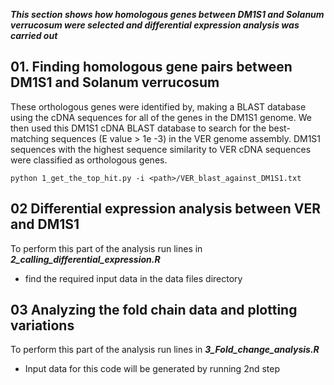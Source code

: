 ***This section shows how homologous genes between DM1S1 and Solanum verrucosum were selected and differential expression analysis was carried out***

## 01. Finding homologous gene pairs between DM1S1 and Solanum verrucosum

These orthologous genes were identified by, making a BLAST database using the cDNA sequences for all of the genes in the DM1S1 genome. We then used this DM1S1 cDNA BLAST database to search for the best-matching sequences (E value > 1e -3) in the VER genome assembly. DM1S1 sequences with the highest sequence similarity to VER cDNA sequences were classified as orthologous genes.

``` 
python 1_get_the_top_hit.py -i <path>/VER_blast_against_DM1S1.txt
```

## 02 Differential expression analysis between VER and DM1S1

To perform this part of the analysis run lines in ***2_calling_differential_expression.R*** 
* find the required input data in the data files directory

## 03 Analyzing the fold chain data and plotting variations 

To perform this part of the analysis run lines in ***3_Fold_change_analysis.R*** 
* Input data for this code will be generated by running 2nd step
